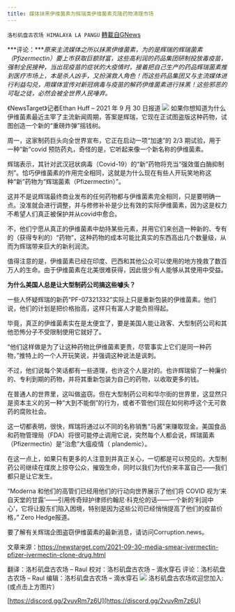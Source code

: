 ```yaml
---
title: 媒体抹黑伊维菌素为辉瑞类伊维菌素克隆药物清理市场
---
```

`洛杉矶盘古农场 HIMALAYA LA PANGU` [轉載自GNews](https://gnews.org/zh-hans/1570691/)

***评论：****原来主流媒体之所以抹黑伊维菌素，为的是辉瑞的辉瑞菌素（Pfizermectin）要上市获取巨额财富，这些高利润的药品集团研制投放毒疫苗，强制全民接种，当出现疫苗的症状的大疫情时，接着把自己生产的药品辉瑞菌素推到医疗市场上，本是杀人凶手，又扮演救人角色！而这些药品集团又与主流媒体进行利益勾兑，用媒体宣传对新冠病毒与疫苗的解药伊维菌素进行抹黑！这些邪恶的可耻之徒，必然会被全世界人民唾弃。*

《NewsTarget》记者Ethan Huff – 2021 年 9 月 30 日报道
![](https://assets.gnews.org/wp-content/uploads/2021/10/图片9-2.jpg)
如果你想知道为什么伊维菌素最近主宰了主流新闻周期，答案是辉瑞，它现在正试图盗版这种药物，试图创造一个新的“重磅炸弹”摇钱树。

周一，这家制药巨头向全世界宣布，它正在启动一项“加速”的 2/3 期试验，用于一种“新”covid 预防药丸，奇怪的是，它听起来像一个新名称的伊维菌素。

辉瑞表示，其针对武汉冠状病毒（Covid-19）的“新”药物将充当“强效蛋白酶抑制剂”。恰巧伊维菌素的作用完全相同，这就是为什么现在有些人开玩笑地称这种“新”药物为“辉瑞菌素（Pfizermectin）”。

这并不是说辉瑞最终商业发布的任何药物都与伊维菌素完全相同，只是要明确一点。没准就会进行调整，并与修修补补是少比有效的实际伊维菌素，因为这是权力不希望人们真正被保护并从covid中愈合。

不，他们宁愿从真正的伊维菌素中劫持某些元素，并用它们来创造一种新的、专有的（获得专利的）“药物”，这种药物的成本可能比真实的东西高出几个数量级，从而为辉瑞带来巨大的新利润流。

值得注意的是，伊维菌素已经在印度、巴西和其他公众可以使用的地方挽救了数百万人的生命。由于伊维菌素在北美很难获得，因此很少有人能够从其使用中受益。

**为什么美国人总是让大型制药公司搞这些噱头？**

一些人怀疑辉瑞的新药“PF-07321332”实际上只是重新包装的伊维菌素。他们说，他们的计划是把价格抬高，这样只有富人才能负担得起。

毕竟，真正的伊维菌素实在是太便宜了，要是美国人能让政客、大型制药公司和其他恐怖分子不受限制使用它就好了。

“他们这样做是为了让这种药物比伊维菌素更贵，尽管事实上它们是同一种药物，”推特上的一个人开玩笑说，并强调这种说法是讽刺。

不过，他们说每个笑话都有一些道理，也许这个人是对的。也许辉瑞偷了一种廉价的、专利到期的药物，并将其重新包装为自己的药物，以收取更多的钱。

在普通人的世界里，这叫做盗窃。但在大型制药公司和华尔街的世界里，这显然只是资本主义的另一种“大到不能倒”的行为，或者不管他们现在如何称呼这个无可救药的腐败社会。

这一切都表明，很快，辉瑞将通过以不同的名称销售“马酱”来赚取现金。美国食品和药物管理局（FDA）将很可能停止调用它说，突然每个人都会说，辉瑞菌素（Pfizermectin）是“治愈”大瘟疫情（ plandemic）。

在这一点上，如果只有更多的人注意到并真正关心，一切都是可以预见的。大型制药公司继续在煤炭上掠夺公众，摧毁生命，同时以我们为代价来丰富自己——我们都只是让它发生。

“Moderna 和他们的高管们已经用他们的行动向世界展示了他们将 COVID 视为‘来自天堂的甘露’——引用传奇辩护律师约翰尼·科克伦的话——一个新的‘利润中心’，它将让股东们陷入困境，特别是因为这些公司已经悄悄提高了他们的疫苗价格，” Zero Hedge报道。

要了解有关辉瑞企图盗窃伊维菌素的最新消息，请访问Corruption.news。

文章来源：https://newstarget.com/2021-09-30-media-smear-ivermectin-pfizer-ivermectin-clone-drug.html

翻译：洛杉矶盘古农场 – Raul
校对：洛杉矶盘古农场 – 滴水穿石
评论：洛杉矶盘古农场 – Raul
编辑：洛杉矶盘古农场 – 滴水穿石
![](https://assets.gnews.org/wp-content/uploads/2021/03/WhatsApp-Image-2021-06-26-at-22.05.30.jpeg)
洛杉矶盘古农场欢迎您加入:(或点击上方图片）

[https://discord.gg/2vuvRm7z6U](https://discord.gg/2vuvRm7z6U)
